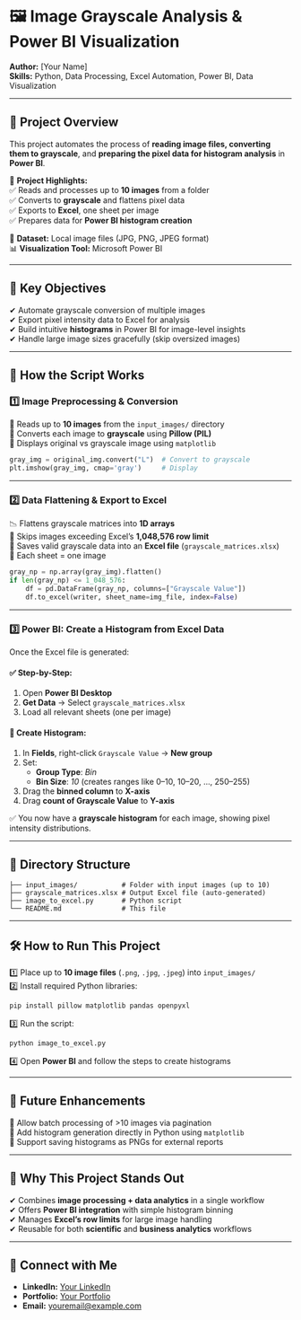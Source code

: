 
# 🖼️ Image Grayscale Analysis & Power BI Visualization  
**Author:** [Your Name]  
**Skills:** Python, Data Processing, Excel Automation, Power BI, Data Visualization  

---

## 🚀 Project Overview  
This project automates the process of **reading image files, converting them to grayscale**, and **preparing the pixel data for histogram analysis** in **Power BI**.

📌 **Project Highlights:**  
✅ Reads and processes up to **10 images** from a folder  
✅ Converts to **grayscale** and flattens pixel data  
✅ Exports to **Excel**, one sheet per image  
✅ Prepares data for **Power BI histogram creation**

🔗 **Dataset:** Local image files (JPG, PNG, JPEG format)  
📊 **Visualization Tool:** Microsoft Power BI  

---

## 🎯 Key Objectives  
✔ Automate grayscale conversion of multiple images  
✔ Export pixel intensity data to Excel for analysis  
✔ Build intuitive **histograms** in Power BI for image-level insights  
✔ Handle large image sizes gracefully (skip oversized images)  

---

## 🧠 How the Script Works  

### 1️⃣ Image Preprocessing & Conversion  
📁 Reads up to **10 images** from the `input_images/` directory  
🎨 Converts each image to **grayscale** using **Pillow (PIL)**  
📐 Displays original vs grayscale image using `matplotlib`

```python
gray_img = original_img.convert("L")  # Convert to grayscale
plt.imshow(gray_img, cmap='gray')     # Display
```

---

### 2️⃣ Data Flattening & Export to Excel  
📉 Flattens grayscale matrices into **1D arrays**  
📏 Skips images exceeding Excel’s **1,048,576 row limit**  
📁 Saves valid grayscale data into an **Excel file** (`grayscale_matrices.xlsx`)  
📄 Each sheet = one image

```python
gray_np = np.array(gray_img).flatten()
if len(gray_np) <= 1_048_576:
    df = pd.DataFrame(gray_np, columns=["Grayscale Value"])
    df.to_excel(writer, sheet_name=img_file, index=False)
```

---

### 3️⃣ Power BI: Create a Histogram from Excel Data  
Once the Excel file is generated:

#### ✅ Step-by-Step:
1. Open **Power BI Desktop**
2. **Get Data** → Select `grayscale_matrices.xlsx`
3. Load all relevant sheets (one per image)

#### 🔧 Create Histogram:
1. In **Fields**, right-click `Grayscale Value` → **New group**
2. Set:
   - **Group Type**: *Bin*  
   - **Bin Size**: *10* (creates ranges like 0–10, 10–20, ..., 250–255)
3. Drag the **binned column** to **X-axis**  
4. Drag **count of Grayscale Value** to **Y-axis**

✅ You now have a **grayscale histogram** for each image, showing pixel intensity distributions.

---

## 📂 Directory Structure

```
├── input_images/           # Folder with input images (up to 10)
├── grayscale_matrices.xlsx # Output Excel file (auto-generated)
├── image_to_excel.py       # Python script
└── README.md               # This file
```

---

## 🛠 How to Run This Project  

1️⃣ Place up to **10 image files** (`.png`, `.jpg`, `.jpeg`) into `input_images/`  
2️⃣ Install required Python libraries:

```bash
pip install pillow matplotlib pandas openpyxl
```

3️⃣ Run the script:

```bash
python image_to_excel.py
```

4️⃣ Open **Power BI** and follow the steps to create histograms  

---

## 🔮 Future Enhancements  
🔹 Allow batch processing of >10 images via pagination  
🔹 Add histogram generation directly in Python using `matplotlib`  
🔹 Support saving histograms as PNGs for external reports  

---

## 📌 Why This Project Stands Out  
✔ Combines **image processing + data analytics** in a single workflow  
✔ Offers **Power BI integration** with simple histogram binning  
✔ Manages **Excel’s row limits** for large image handling  
✔ Reusable for both **scientific** and **business analytics** workflows  

---

## 📧 Connect with Me  
- **LinkedIn:** [Your LinkedIn](#)  
- **Portfolio:** [Your Portfolio](#)  
- **Email:** [youremail@example.com](#)  
